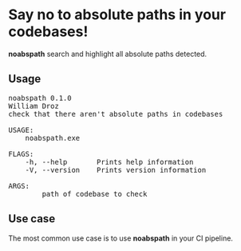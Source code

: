 # Say no to absolute paths in your codebases!

**noabspath** search and highlight all absolute paths detected.

## Usage

<pre>
noabspath 0.1.0
William Droz <william.droz.ch@gmail.com>
check that there aren't absolute paths in codebases

USAGE:
    noabspath.exe <PATH>

FLAGS:
    -h, --help       Prints help information
    -V, --version    Prints version information

ARGS:
    <PATH>    path of codebase to check
</pre>

## Use case

The most common use case is to use **noabspath** in your CI pipeline.

